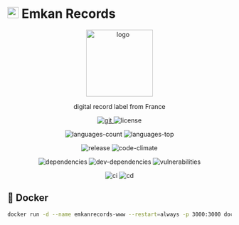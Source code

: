 # <img width=25 src="https://i.imgur.com/hDy0s9d.png"> Emkan Records

<p align="center">
    <a href="https://emkanrecords.com">
        <img width=150 src="https://i.imgur.com/hDy0s9d.png" alt="logo">
    </a>
</p>

<p align="center">
    digital record label from France
</p>

<p align="center">
    <a href="https://github.com/emkanrecords/emkanrecords-www">
        <img src="https://img.shields.io/github/stars/emkanrecords/emkanrecords-www?label=git" alt="git">
    </a>
    <img src="https://img.shields.io/github/license/emkanrecords/emkanrecords-www" alt="license">
</p>

<p align="center">
    <img src="https://img.shields.io/github/languages/count/emkanrecords/emkanrecords-www" alt="languages-count">
    <img src="https://img.shields.io/github/languages/top/emkanrecords/emkanrecords-www" alt="languages-top">
</p>

<p align="center">
    <img src="https://img.shields.io/github/v/release/emkanrecords/emkanrecords-www" alt="release">
    <img src="https://api.codeclimate.com/v1/badges/d03ca633f0cac75c7520/maintainability" alt="code-climate">
</p>

<p align="center">
    <img src="https://img.shields.io/david/emkanrecords/emkanrecords-www" alt="dependencies">
    <img src="https://img.shields.io/david/dev/emkanrecords/emkanrecords-www" alt="dev-dependencies">
    <img src="https://img.shields.io/snyk/vulnerabilities/github/emkanrecords/emkanrecords-www" alt="vulnerabilities">
</p>

<p align="center">
    <img src="https://img.shields.io/badge/ci-github--actions-yellowgreen" alt="ci">
    <img src="https://img.shields.io/badge/cd-docker-yellowgreen" alt="cd">
</p>

## 🐳 Docker

```bash
docker run -d --name emkanrecords-www --restart=always -p 3000:3000 docker.pkg.github.com/emkanrecords/emkanrecords-www/emkanrecords-www:latest
```
